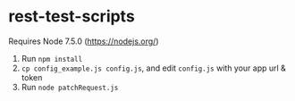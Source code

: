 # rest-test-scripts

Requires Node 7.5.0 (https://nodejs.org/)

1. Run `npm install`
2. `cp config_example.js config.js`, and edit `config.js` with your app url & token 
3. Run `node patchRequest.js`
